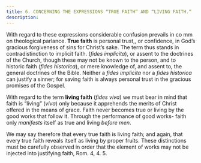 ```yaml
---
title: 6. CONCERNING THE EXPRESSIONS “TRUE FAITH” AND “LIVING FAITH.”
description: 
---
```


With regard to these expressions considerable confusion prevails in co mm on theological parlance. **True faith** is personal trust,, or confidence, in God’s gracious forgiveness of sins for Christ’s sake. The term thus stands in contradistinction to implicit faith. (_fides implicita_), or assent to the doctrines of the Church, though these may not be known to the person, and to historic faith (_fides historica_), or mere knowledge of, and assent to, the general doctrines of the Bible. Neither a _fides implicita_ nor a _fides historica_ can justify a sinner; for saving faith is always personal trust in the gracious promises of the Gospel. 

With regard to the term **living faith** (_fides viva_) we must bear in mind that faith is “living” (_viva_) only because it apprehends the merits of Christ offered in the means of grace. Faith never becomes true or living by the good works that follow it. Through the performance of good works- faith only _manifests_ itself as true and living _before men_. 

We may say therefore that every true faith is living faith; and again, that every true faith reveals itself as living by proper fruits. These distinctions must be carefully observed in order that the element of works may not be injected into justifying faith, Rom. 4, 4. 5. 